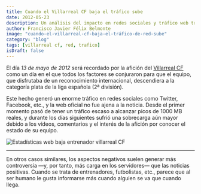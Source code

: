 ```yaml
---
title: Cuando el Villarreal CF baja el tráfico sube
date: 2012-05-23
description: Un análisis del impacto en redes sociales y tráfico web tras el descenso del Villarreal CF a la segunda división, destacando cómo las noticias negativas generan mayor interacción.
author: Francisco Javier Félix Belmonte
image: "cuando-el-villarreal-cf-baja-el-tráfico-de-red-sube"
category: "blog"
tags: [villarreal cf, red, trafico]
isDraft: false
---
```


El día _13 de mayo de 2012_ será recordado por la afición del [Villarreal CF](https://www.villarrealcf.es) como un día en
el que todos los factores se conjuraron para que el equipo, que disfrutaba de un reconocimiento internacional,
descendiera a la categoría plata de la liga española (2ª división).

Este hecho generó un enorme tráfico en redes sociales como Twitter, Facebook, etc., y la web oficial no fue ajena a la
noticia. Desde el primer momento pasó de tener un tráfico escaso a alcanzar picos de 1000 MB reales, y durante los días
siguientes sufrió una sobrecarga aún mayor debido a los vídeos, comentarios y el interés de la afición por conocer el
estado de su equipo.

![Estadísticas web baja entrenador villarreal CF](/blog/villarrealcf_baja.png)

---

En otros casos similares, los aspectos negativos suelen generar más controversia —y, por tanto, más carga en los
servidores— que las noticias positivas. Cuando se trata de entrenadores, futbolistas, etc., parece que al ser humano le
gusta informarse más cuando alguien se va que cuando llega.
